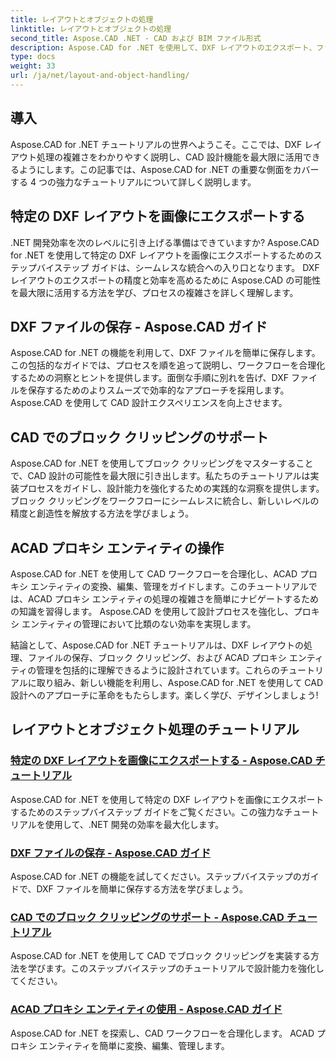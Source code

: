 ```yaml
---
title: レイアウトとオブジェクトの処理
linktitle: レイアウトとオブジェクトの処理
second_title: Aspose.CAD .NET - CAD および BIM ファイル形式
description: Aspose.CAD for .NET を使用して、DXF レイアウトのエクスポート、ファイル保存、ブロック クリッピング、ACAD プロキシ エンティティを簡単にマスターし、CAD 設計を強化します。
type: docs
weight: 33
url: /ja/net/layout-and-object-handling/
---
```


## 導入

Aspose.CAD for .NET チュートリアルの世界へようこそ。ここでは、DXF レイアウト処理の複雑さをわかりやすく説明し、CAD 設計機能を最大限に活用できるようにします。この記事では、Aspose.CAD for .NET の重要な側面をカバーする 4 つの強力なチュートリアルについて詳しく説明します。

 ## 特定の DXF レイアウトを画像にエクスポートする

.NET 開発効率を次のレベルに引き上げる準備はできていますか? Aspose.CAD for .NET を使用して特定の DXF レイアウトを画像にエクスポートするためのステップバイステップ ガイドは、シームレスな統合への入り口となります。 DXF レイアウトのエクスポートの精度と効率を高めるために Aspose.CAD の可能性を最大限に活用する方法を学び、プロセスの複雑さを詳しく理解します。

 ## DXF ファイルの保存 - Aspose.CAD ガイド

Aspose.CAD for .NET の機能を利用して、DXF ファイルを簡単に保存します。この包括的なガイドでは、プロセスを順を追って説明し、ワークフローを合理化するための洞察とヒントを提供します。面倒な手順に別れを告げ、DXF ファイルを保存するためのよりスムーズで効率的なアプローチを採用します。 Aspose.CAD を使用して CAD 設計エクスペリエンスを向上させます。

 ## CAD でのブロック クリッピングのサポート

Aspose.CAD for .NET を使用してブロック クリッピングをマスターすることで、CAD 設計の可能性を最大限に引き出します。私たちのチュートリアルは実装プロセスをガイドし、設計能力を強化するための実践的な洞察を提供します。ブロック クリッピングをワークフローにシームレスに統合し、新しいレベルの精度と創造性を解放する方法を学びましょう。

 ## ACAD プロキシ エンティティの操作

Aspose.CAD for .NET を使用して CAD ワークフローを合理化し、ACAD プロキシ エンティティの変換、編集、管理をガイドします。このチュートリアルでは、ACAD プロキシ エンティティの処理の複雑さを簡単にナビゲートするための知識を習得します。 Aspose.CAD を使用して設計プロセスを強化し、プロキシ エンティティの管理において比類のない効率を実現します。

結論として、Aspose.CAD for .NET チュートリアルは、DXF レイアウトの処理、ファイルの保存、ブロック クリッピング、および ACAD プロキシ エンティティの管理を包括的に理解できるように設計されています。これらのチュートリアルに取り組み、新しい機能を利用し、Aspose.CAD for .NET を使用して CAD 設計へのアプローチに革命をもたらします。楽しく学び、デザインしましょう!
## レイアウトとオブジェクト処理のチュートリアル
### [特定の DXF レイアウトを画像にエクスポートする - Aspose.CAD チュートリアル](./exporting-specific-dxf-layout-to-image/)
Aspose.CAD for .NET を使用して特定の DXF レイアウトを画像にエクスポートするためのステップバイステップ ガイドをご覧ください。この強力なチュートリアルを使用して、.NET 開発の効率を最大化します。
### [DXF ファイルの保存 - Aspose.CAD ガイド](./saving-dxf-files/)
Aspose.CAD for .NET の機能を試してください。ステップバイステップのガイドで、DXF ファイルを簡単に保存する方法を学びましょう。
### [CAD でのブロック クリッピングのサポート - Aspose.CAD チュートリアル](./supporting-block-clipping-in-cad/)
Aspose.CAD for .NET を使用して CAD でブロック クリッピングを実装する方法を学びます。このステップバイステップのチュートリアルで設計能力を強化してください。
### [ACAD プロキシ エンティティの使用 - Aspose.CAD ガイド](./working-with-acad-proxy-entities/)
Aspose.CAD for .NET を探索し、CAD ワークフローを合理化します。 ACAD プロキシ エンティティを簡単に変換、編集、管理します。
